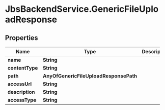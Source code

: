 # JbsBackendService.GenericFileUploadResponse

## Properties
Name | Type | Description | Notes
------------ | ------------- | ------------- | -------------
**name** | **String** |  | 
**contentType** | **String** |  | 
**path** | **AnyOfGenericFileUploadResponsePath** |  | [optional] 
**accessUrl** | **String** |  | [optional] 
**description** | **String** |  | [optional] 
**accessType** | **String** |  | [optional] 
